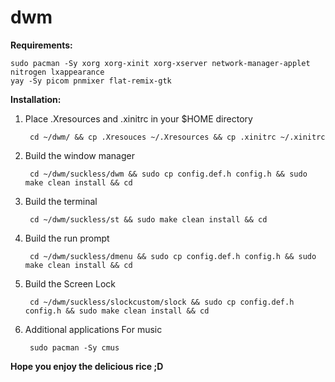# dwm
**Requirements:**

    sudo pacman -Sy xorg xorg-xinit xorg-xserver network-manager-applet nitrogen lxappearance 
    yay -Sy picom pnmixer flat-remix-gtk

**Installation:**
1. Place .Xresources and .xinitrc in your $HOME directory

        cd ~/dwm/ && cp .Xresouces ~/.Xresources && cp .xinitrc ~/.xinitrc
2. Build the window manager 

        cd ~/dwm/suckless/dwm && sudo cp config.def.h config.h && sudo make clean install && cd

3. Build the terminal 

        cd ~/dwm/suckless/st && sudo make clean install && cd
5. Build the run prompt
             
        cd ~/dwm/suckless/dmenu && sudo cp config.def.h config.h && sudo make clean install && cd
5. Build the Screen Lock
      
        cd ~/dwm/suckless/slockcustom/slock && sudo cp config.def.h config.h && sudo make clean install && cd
6. Additional applications
For music

        sudo pacman -Sy cmus 
**Hope you enjoy the delicious rice ;D**
        
